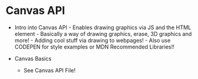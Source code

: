 # Canvas API
- Intro into Canvas API
        - Enables drawing graphics via JS and the HTML <canvas> element
        - Basically a way of drawing graphics, erase, 3D graphics and more!
        - Adding cool stuff via drawing to webpages! 
        - Also use CODEPEN for style examples or MDN Recommended Libraries!!

- Canvas Basics
    - See Canvas API File!